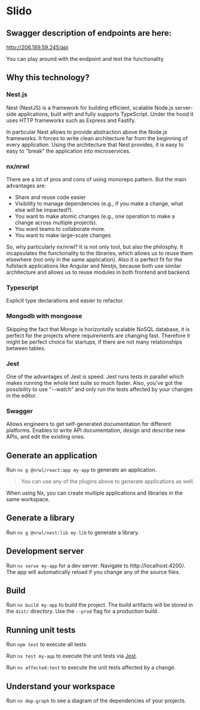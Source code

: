# Slido

## Swagger description of endpoints are here:

http://206.189.59.245/api

You can play around with the endpoint and test the functionality

## Why this technology?

### Nest.js

Nest (NestJS) is a framework for building efficient, scalable Node.js server-side applications, built with and fully supports TypeScript.
Under the hood it uses HTTP frameworks such as Express and Fastify.

In particular Nest allows to provide abstraction above the Node.js frameworks. It forces to write clean architecture far from the beginning of every application. 
Using the architecture that Nest provides, it is easy to easy to "break" the application into microservices. 

### nx/nrwl

There are a lot of pros and cons of using monorepo pattern. But the main advantages are:

* Share and reuse code easier
* Visibility to manage dependencies (e.g., if you make a change, what else will be impacted?).
* You want to make atomic changes (e.g., one operation to make a change across multiple projects).
* You want teams to collaborate more.
* You want to make large-scale changes

So, why particularly nx/nrwl? It is not only tool, but also the philosphy. It incapsulates the functionality to the libraries, which allows us to reuse them elsewhere (not only in the same application).
Also it is perfect fit for the fullstack applications like Angular and Nestjs, because both use similar architecture and allows us to reuse modules in both frontend and backend. 


### Typescript

Explicit type declarations and easier to refactor. 

### Mongodb with mongoose

Skipping the fact that Mongo is horizontally scalable NoSQL database, it is perfect for the projects where requirements are changing fast. Therefore it might be perfect choice for startups, if there are not many relationships between tables. 

### Jest

One of the advantages of Jest is speed. Jest runs tests in parallel which makes running the whole test suite so much faster. Also, you've got the possibility to use “--watch” and only run the tests affected by your changes in the editor.

### Swagger

Allows engineers to get self-generated documentation for different platforms. Enables to write API documentation, design and describe new APIs, and edit the existing ones. 

## Generate an application

Run `nx g @nrwl/react:app my-app` to generate an application.

> You can use any of the plugins above to generate applications as well.

When using Nx, you can create multiple applications and libraries in the same workspace.

## Generate a library

Run `nx g @nrwl/nest:lib my-lib` to generate a library.

## Development server

Run `nx serve my-app` for a dev server. Navigate to http://localhost:4200/. The app will automatically reload if you change any of the source files.

## Build

Run `nx build my-app` to build the project. The build artifacts will be stored in the `dist/` directory. Use the `--prod` flag for a production build.

## Running unit tests

Run `npm test` to execute all tests

Run `nx test my-app` to execute the unit tests via [Jest](https://jestjs.io).

Run `nx affected:test` to execute the unit tests affected by a change.

## Understand your workspace

Run `nx dep-graph` to see a diagram of the dependencies of your projects.